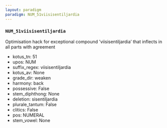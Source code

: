 ```yaml
---
layout: paradigm
paradigm: NUM_51viisisentiljardia
---
```

### ` NUM_51viisisentiljardia `

Optimisation hack for exceptional compound ’viisisentiljardia’ that inflects in all parts with agreement
* kotus_tn: 51
* upos: NUM
* suffix_regex: viisisentiljardia
* kotus_av: None
* grade_dir: weaken
* harmony: back
* possessive: False
* stem_diphthong: None
* deletion: sisentiljardia
* plurale_tantum: False
* clitics: False
* pos: NUMERAL
* stem_vowel: None
